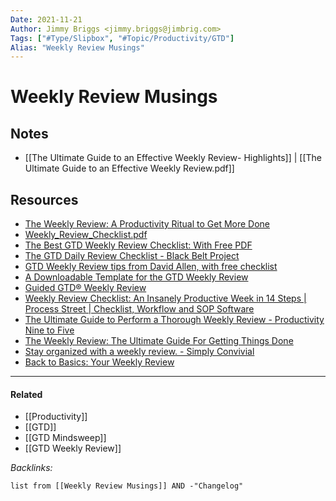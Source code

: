 ```yaml
---
Date: 2021-11-21
Author: Jimmy Briggs <jimmy.briggs@jimbrig.com>
Tags: ["#Type/Slipbox", "#Topic/Productivity/GTD"]
Alias: "Weekly Review Musings"
---
```


# Weekly Review Musings


## Notes

- [[The Ultimate Guide to an Effective Weekly Review- Highlights]] | [[The Ultimate Guide to an Effective Weekly Review.pdf]]

## Resources

* [The Weekly Review: A Productivity Ritual to Get More Done](https://todoist.com/productivity-methods/weekly-review)
* [Weekly_Review_Checklist.pdf](https://gettingthingsdone.com/wp-content/uploads/2014/10/Weekly_Review_Checklist.pdf)
* [The Best GTD Weekly Review Checklist: With Free PDF](https://blog.weekdone.com/the-best-gtd-weekly-review-check-list-with-free-pdf/)
* [The GTD Daily Review Checklist - Black Belt Project](https://www.blackbeltproject.com/2011/02/the-gtd-daily-review-checklist.html)
* [GTD Weekly Review tips from David Allen, with free checklist](https://gettingthingsdone.com/2018/08/episode-43-the-power-of-the-gtd-weekly-review/)
* [A Downloadable Template for the GTD Weekly Review](https://taylorpearson.me/weeklyreview/)
* [Guided GTD® Weekly Review](https://gettingthingsdone.com/2015/07/podcast-07-guided-gtd-weekly-review/)
* [Weekly Review Checklist: An Insanely Productive Week in 14 Steps | Process Street | Checklist, Workflow and SOP Software](https://www.process.st/weekly-review/)
* [The Ultimate Guide to Perform a Thorough Weekly Review - Productivity Nine to Five](https://productivity95.com/the-ultimate-guide-to-perform-a-thorough-weekly-review/)
* [The Weekly Review: The Ultimate Guide For Getting Things Done](https://blog.weekdone.com/the-weekly-review-the-ultimate-guide-for-getting-things-done/)
* [Stay organized with a weekly review. - Simply Convivial](https://www.simplyconvivial.com/2020/stay-organized-with-a-weekly-review/)
* [Back to Basics: Your Weekly Review](https://www.lifehack.org/articles/featured/back-to-basics-your-weekly-review.html)


***

#### Related

- [[Productivity]]
- [[GTD]]
- [[GTD Mindsweep]]
- [[GTD Weekly Review]]

*Backlinks:*

```dataview
list from [[Weekly Review Musings]] AND -"Changelog"
```